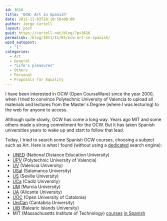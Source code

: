 ```yaml
---
id: 3616
title: 'OCW: Art in Spanish'
date: 2011-11-03T20:10:58+00:00
author: Jorge Cortell
layout: post
guid: https://cortell.net/blog/?p=3616
permalink: /blog/2011/11/03/ocw-art-in-spanish/
wpsd_autopost:
  - "1"
categories:
  - Art
  - General
  - "Life's pleasures"
  - Others
  - Personal
  - Proposals for Equality
---
```

I have been interested in OCW (Open CourseWare) since the year 2000, when I tried to convince Polytechnic University of Valencia to upload all materials and lectures from the Master`s Degree (where I was lecturing) to the web for anyone to access.

Although quite slowly, OCW has come a long way. Years ago MIT and some others made a strong commitment for the OCW. But it has taken Spanish universities years to wake up and start to follow that lead.

Today, I tried to search some Spanish OCW courses, choosing a subject such as Art. Here is what I found (without using a <a title="https://www.ocwsearch.com/" href="https://www.ocwsearch.com/" target="_blank">dedicated</a> search engine):

  * <a title="https://ocw.innova.uned.es/ocwuniversia/historia-del-arte/" href="https://ocw.innova.uned.es/ocwuniversia/historia-del-arte/" target="_blank">UNED</a> (National Distance Education University)
  * <a title="https://www.upv.es/contenidos/OCW/menu_urlc.html?https://www.upv.es/pls/oalu/sic_asi.OCW_Ramasi?p_rama=H&p_idioma=c&p_vista=MSE" href="https://www.upv.es/contenidos/OCW/menu_urlc.html?https://www.upv.es/pls/oalu/sic_asi.OCW_Ramasi?p_rama=H&p_idioma=c&p_vista=MSE" target="_blank">UPV</a> (Polytechnic University of Valencia)
  * <a title="https://ocw.uv.es/Courses_listing" href="https://ocw.uv.es/Courses_listing" target="_blank">UV</a> (Valencia University)
  * <a title="https://ocw.usal.es/humanidades/" href="https://ocw.usal.es/humanidades/" target="_blank">USal</a> (Salamanca University)
  * <a title="https://ocwus.us.es/estetica-y-teoria-de-las-artes/" href="https://ocwus.us.es/estetica-y-teoria-de-las-artes/" target="_blank">US</a> (Seville University)
  * <a title="https://ocw.uca.es/course/category.php?id=5" href="https://ocw.uca.es/course/category.php?id=5" target="_blank">UCa</a> (Cadiz University)
  * <a title="https://ocw.um.es/artes-1" href="https://ocw.um.es/artes-1" target="_blank">UM</a> (Murcia University)
  * <a title="https://blogs.ua.es/opencourseware/category/humanidades/" href="https://blogs.ua.es/opencourseware/category/humanidades/" target="_blank">UA</a> (Alicante University)
  * <a title="https://ocw.uoc.edu/humanidades/" href="https://ocw.uoc.edu/humanidades/" target="_blank">UOC</a> (Open University of Catalonia)
  * <a title="https://ocw.unican.es/cursos" href="https://ocw.unican.es/cursos" target="_blank">UniCan</a> (Cantabria University)
  * <a title="https://ocw.uib.es/ocw/arquitectura" href="https://ocw.uib.es/ocw/arquitectura" target="_blank">UIB</a> (Balearic Islands University)
  * MIT (Massachusetts Institute of Technology) <a title="https://mit.ocw.universia.net/Media-Arts-and-Sciences/index.htm" href="https://mit.ocw.universia.net/Media-Arts-and-Sciences/index.htm" target="_blank">courses</a> <a title="https://ocw.mit.edu/courses/translated-courses/spanish/" href="https://ocw.mit.edu/courses/translated-courses/spanish/" target="_blank">in Spanish</a>

&nbsp;

&nbsp;

&nbsp;